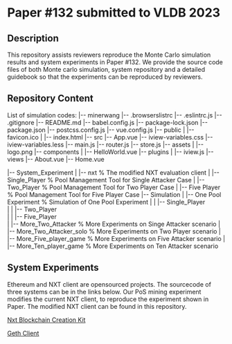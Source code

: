 # Paper \#132 submitted to VLDB 2023

## Description

This repository assists reviewers reproduce the Monte Carlo simulation results and system experiments in Paper \#132.
We provide the source code files of both Monte carlo simulation, system repository and a detailed guidebook so that the experiments can be reproduced by reviewers. 

## Repository Content
List of simulation codes:
|-- minerwang
    |-- .browserslistrc
    |-- .eslintrc.js
    |-- .gitignore
    |-- README.md
    |-- babel.config.js
    |-- package-lock.json
    |-- package.json
    |-- postcss.config.js
    |-- vue.config.js
    |-- public
    |   |-- favicon.ico
    |   |-- index.html
    |-- src
        |-- App.vue
        |-- iview-variables.css
        |-- iview-variables.less
        |-- main.js
        |-- router.js
        |-- store.js
        |-- assets
        |   |-- logo.png
        |-- components
        |   |-- HelloWorld.vue
        |-- plugins
        |   |-- iview.js
        |-- views
            |-- About.vue
            |-- Home.vue



|-- System_Experiment
|	|-- nxt % The modified NXT evaluation client
|	|-- Single_Player %  Pool Management Tool for Single Attacker Case
|	|-- Two_Player %  Pool Management Tool for Two Player Case
|	|-- Five Player %  Pool Management Tool for Five Player Case
|-- Simulation
|	|-- One Pool Experiment  %  Simulation of One Pool Experiment
|	|	|-- Single_Player    
|	|	|-- Two_Player    
|	|	|-- Five_Player    
|	|-- More_Two_Attacker  %  More Experiments on Singe Attacker scenario
|	|-- More_Two_Attacker_solo %  More Experiments on Two Player scenario
|	|-- More_Five_player_game %  More Experiments on Five Attacker scenario
|	|-- More_Ten_player_game %  More Experiments on Ten Attacker scenario


## System Experiments
Ethereum and NXT client are opensourced projects. The sourcecode of three systems can be in the links below. Our PoS mining experiment modifies the current NXT client, to reproduce the experiment shown in Paper. The modified NXT client can be found in this repository. 

[Nxt Blockchain Creation Kit](https://bitbucket.org/Jelurida/nxt-clone-starter/src/master/)

[Geth Client](https://github.com/ethereum/go-ethereum) 